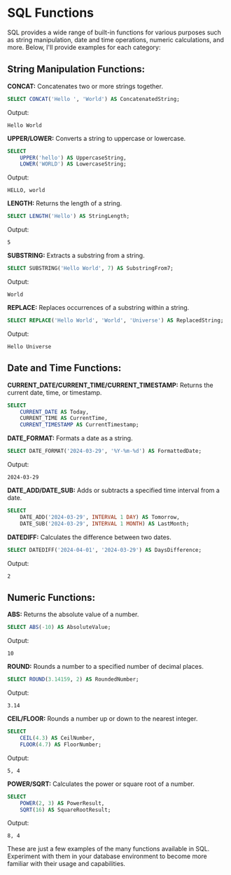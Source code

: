 # SQL Functions

SQL provides a wide range of built-in functions for various purposes such as string manipulation, date and time operations, numeric calculations, and more. Below, I'll provide examples for each category:

## String Manipulation Functions:

**CONCAT:** Concatenates two or more strings together.

```sql
SELECT CONCAT('Hello ', 'World') AS ConcatenatedString;
```

Output:

```
Hello World
```

**UPPER/LOWER:** Converts a string to uppercase or lowercase.

```sql
SELECT
    UPPER('hello') AS UppercaseString,
    LOWER('WORLD') AS LowercaseString;
```

Output:

```
HELLO, world
```

**LENGTH:** Returns the length of a string.

```sql
SELECT LENGTH('Hello') AS StringLength;
```

Output:

```
5
```

**SUBSTRING:** Extracts a substring from a string.

```sql
SELECT SUBSTRING('Hello World', 7) AS SubstringFrom7;
```

Output:

```
World
```

**REPLACE:** Replaces occurrences of a substring within a string.

```sql
SELECT REPLACE('Hello World', 'World', 'Universe') AS ReplacedString;
```

Output:

```
Hello Universe
```

## Date and Time Functions:

**CURRENT_DATE/CURRENT_TIME/CURRENT_TIMESTAMP:** Returns the current date, time, or timestamp.

```sql
SELECT
    CURRENT_DATE AS Today,
    CURRENT_TIME AS CurrentTime,
    CURRENT_TIMESTAMP AS CurrentTimestamp;
```

**DATE_FORMAT:** Formats a date as a string.

```sql
SELECT DATE_FORMAT('2024-03-29', '%Y-%m-%d') AS FormattedDate;
```

Output:

```
2024-03-29
```

**DATE_ADD/DATE_SUB:** Adds or subtracts a specified time interval from a date.

```sql
SELECT
    DATE_ADD('2024-03-29', INTERVAL 1 DAY) AS Tomorrow,
    DATE_SUB('2024-03-29', INTERVAL 1 MONTH) AS LastMonth;
```

**DATEDIFF:** Calculates the difference between two dates.

```sql
SELECT DATEDIFF('2024-04-01', '2024-03-29') AS DaysDifference;
```

Output:

```
2
```

## Numeric Functions:

**ABS:** Returns the absolute value of a number.

```sql
SELECT ABS(-10) AS AbsoluteValue;
```

Output:

```
10
```

**ROUND:** Rounds a number to a specified number of decimal places.

```sql
SELECT ROUND(3.14159, 2) AS RoundedNumber;
```

Output:

```
3.14
```

**CEIL/FLOOR:** Rounds a number up or down to the nearest integer.

```sql
SELECT
    CEIL(4.3) AS CeilNumber,
    FLOOR(4.7) AS FloorNumber;
```

Output:

```
5, 4
```

**POWER/SQRT:** Calculates the power or square root of a number.

```sql
SELECT
    POWER(2, 3) AS PowerResult,
    SQRT(16) AS SquareRootResult;
```

Output:

```
8, 4
```

These are just a few examples of the many functions available in SQL. Experiment with them in your database environment to become more familiar with their usage and capabilities.

